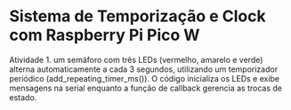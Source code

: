 # Sistema de Temporização e Clock com  Raspberry Pi Pico W

Atividade 1.
um semáforo com três LEDs (vermelho, amarelo e verde) alterna automaticamente a cada 3 segundos, utilizando um temporizador periódico (add_repeating_timer_ms()). O código inicializa os LEDs e exibe mensagens na serial enquanto a função de callback gerencia as trocas de estado.
